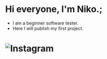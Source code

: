  #  Hi everyone, I'm Niko.;
   * I am a beginner software tester.
   * Here I will publish my first project.
 # ![Instagram](https://img.shields.io/badge/Instagram-000000?style=for-the-badge&logo=#E4405F&logoColor=white)

   


